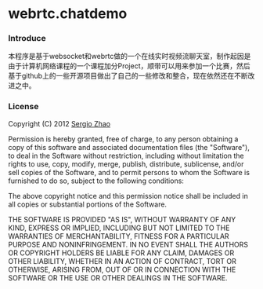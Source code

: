# webrtc.chatdemo


### Introduce
本程序是基于websocket和webrtc做的一个在线实时视频流聊天室，制作起因是由于计算机网络课程的一个课程加分Project，顺带可以用来参加一个比赛，然后基于github上的一些开源项目做出了自己的一些修改和整合，现在依然还在不断改进之中。


### License 
Copyright (C) 2012 [Sergio Zhao](https://github.com/zsj2145676)

Permission is hereby granted, free of charge, to any person obtaining a copy of this software and associated documentation files (the "Software"), to deal in the Software without restriction, including without limitation the rights to use, copy, modify, merge, publish, distribute, sublicense, and/or sell copies of the Software, and to permit persons to whom the Software is furnished to do so, subject to the following conditions:

The above copyright notice and this permission notice shall be included in all copies or substantial portions of the Software.

THE SOFTWARE IS PROVIDED "AS IS", WITHOUT WARRANTY OF ANY KIND, EXPRESS OR IMPLIED, INCLUDING BUT NOT LIMITED TO THE WARRANTIES OF MERCHANTABILITY, FITNESS FOR A PARTICULAR PURPOSE AND NONINFRINGEMENT. IN NO EVENT SHALL THE AUTHORS OR COPYRIGHT HOLDERS BE LIABLE FOR ANY CLAIM, DAMAGES OR OTHER LIABILITY, WHETHER IN AN ACTION OF CONTRACT, TORT OR OTHERWISE, ARISING FROM, OUT OF OR IN CONNECTION WITH THE SOFTWARE OR THE USE OR OTHER DEALINGS IN THE SOFTWARE.